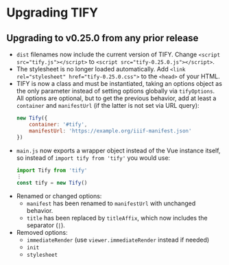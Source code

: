 # Upgrading TIFY

## Upgrading to v0.25.0 from any prior release

- `dist` filenames now include the current version of TIFY. Change `<script src="tify.js"></script>` to  `<script src="tify-0.25.0.js"></script>`.
- The stylesheet is no longer loaded automatically. Add `<link rel="stylesheet" href="tify-0.25.0.css">` to the `<head>` of your HTML.
- TIFY is now a class and must be instantiated, taking an options object as the only parameter instead of setting options globally via `tifyOptions`. All options are optional, but to get the previous behavior, add at least a `container` and `manifestUrl` (if the latter is not set via URL query):
	``` js
	new Tify({
		container: '#tify',
		manifestUrl: 'https://example.org/iiif-manifest.json'
	})
	```
- `main.js` now exports a wrapper object instead of the Vue instance itself, so instead of `import tify from 'tify'` you would use:
	``` js
	import Tify from 'tify'
	⋮
	const tify = new Tify()
	```
- Renamed or changed options:
	- `manifest` has been renamed to `manifestUrl` with unchanged behavior.
	- `title` has been replaced by `titleAffix`, which now includes the separator (`|`).
- Removed options:
	- `immediateRender` (use `viewer.immediateRender` instead if needed)
	- `init`
	- `stylesheet`
